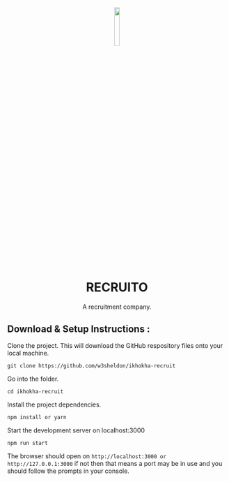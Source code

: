 #

<p align="center">
  <img src="/src/images/rec-logo.svg" width="15%">
  <h1 align="center">
    RECRUITO
  </h1>
<p align="center">A recruitment company.</p>
</p>

## Download & Setup Instructions :

Clone the project. This will download the GitHub respository files onto your local machine.
```Shell
git clone https://github.com/w3sheldon/ikhokha-recruit
```

Go into the folder.
```Shell
cd ikhokha-recruit
```

Install the project dependencies.
```Shell
npm install or yarn
```

Start the development server on localhost:3000

```Shell
npm run start
```
The browser should open on  `http://localhost:3000 or http://127.0.0.1:3000`  if not then that means a port may be in use and you should follow the prompts in your console.
